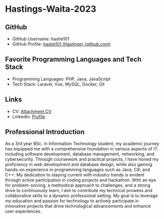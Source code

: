 # Hastings-Waita-2023 

## GitHub

-   GitHub Username: hastie101
-   GitHub Profile:  [hastie101 (Hastings) (github.com)](https://github.com/hastie101)

## Favorite Programming Languages and Tech Stack

-   Programming Languages: PHP, Java, JavaScript
-   Tech Stack: Laravel, Vue, MySQL, Docker, Git

## Links

-   CV:  [Attachment CV](https://drive.google.com/file/d/1BPx1GITEg7rKY2t5v6ARHA0RpYmJPouB/view?usp=drive_link)
-   LinkedIn:  [Profile](www.linkedin.com/in/hastings-mutuku-74278a288)

## Professional Introduction

As a 3rd year BSc. in Information Technology student, my academic journey has equipped me with a comprehensive foundation in various aspects of IT, including software development, database management, networking, and cybersecurity. Through coursework and practical projects, I have honed my proficiency in web development and database design, while also gaining hands-on experience in programming languages such as Java, C#, and C++. My dedication to staying current with industry trends is evident through active participation in coding projects and hackathon. With an eye for problem-solving, a methodical approach to challenges, and a strong drive to continuously learn, I aim to contribute my technical prowess and collaborative skills to a dynamic professional setting. My goal is to leverage my education and passion for technology to actively participate in innovative projects that drive technological advancements and enhance user experiences.
